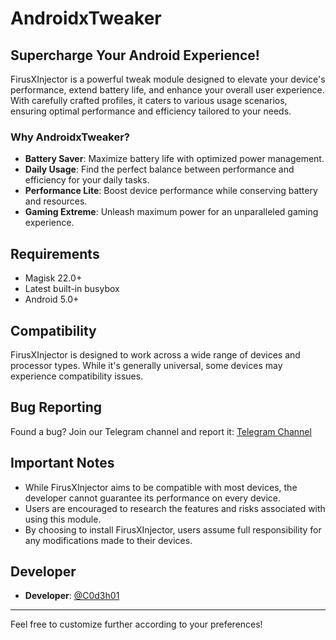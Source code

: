 
# AndroidxTweaker 

## **Supercharge Your Android Experience!**

FirusXInjector is a powerful tweak module designed to elevate your device's performance, extend battery life, and enhance your overall user experience. With carefully crafted profiles, it caters to various usage scenarios, ensuring optimal performance and efficiency tailored to your needs.

### **Why AndroidxTweaker?**

- **Battery Saver**: Maximize battery life with optimized power management.
- **Daily Usage**: Find the perfect balance between performance and efficiency for your daily tasks.
- **Performance Lite**: Boost device performance while conserving battery and resources.
- **Gaming Extreme**: Unleash maximum power for an unparalleled gaming experience.

## **Requirements**
- Magisk 22.0+
- Latest built-in busybox
- Android 5.0+

## **Compatibility**
FirusXInjector is designed to work across a wide range of devices and processor types. While it's generally universal, some devices may experience compatibility issues.

## **Bug Reporting**
Found a bug? Join our Telegram channel and report it: [Telegram Channel](https://t.me/Androidtweaker)

## **Important Notes**
- While FirusXInjector aims to be compatible with most devices, the developer cannot guarantee its performance on every device.
- Users are encouraged to research the features and risks associated with using this module.
- By choosing to install FirusXInjector, users assume full responsibility for any modifications made to their devices.

## **Developer**
- **Developer**: [@C0d3h01](https://t.me/C0d3h01)

---

Feel free to customize further according to your preferences!
